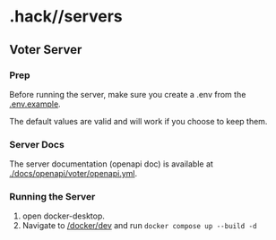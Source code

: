 # .hack//servers

## Voter Server

### Prep

Before running the server, make sure you create a .env from the [.env.example](.env.example). 

The default values are valid and will work if you choose to keep them.

### Server Docs

The server documentation (openapi doc) is available at [./docs/openapi/voter/openapi.yml](./docs/openapi/voter/openapi.yml).

### Running the Server

1. open docker-desktop.
2. Navigate to [/docker/dev](../docker/dev) and run `docker compose up --build -d`